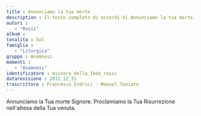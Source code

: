 ```yaml
--- 
title : Annunciamo la tua morte
description : Il testo completo di accordi di Annunciamo la tua morte. Inseriscila nel tuo canzoniere!
autori : 
   - "Rossi"
album : 
tonalita : Sol
famiglia : 
   - "Liturgica"
gruppo : Anamnesi
momenti : 
   - "Anamnesi"
identificatore : mistero_della_fede_rossi
datarevisione : 2011_12_31
trascrittore : Francesco Endrici - Manuel Toniato
--- 
```




Annunciamo la Tua morte Signore.
Proclamiamo la Tua Risurrezione
nell'attesa della Tua venuta.  


